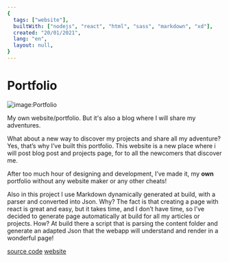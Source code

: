 ```yaml
---
{
  tags: ["website"],
  builtWith: ["nodejs", "react", "html", "sass", "markdown", "xd"],
  created: "20/01/2021",
  lang: "en",
  layout: null,
}
---
```


# Portfolio

![image:Portfolio](https://i.imgur.com/neexUOB.png)

My own website/portfolio. But it's also a blog where I will share my adventures.

What about a new way to discover my projects and share all my adventure? Yes, that’s why I’ve built this portfolio. This website is a new place where i will post blog post and projects page, for to all the newcomers that discover me.

After too much hour of designing and development, I’ve made it, my **own** portfolio without any website maker or any other cheats!

Also in this project I use Markdown dynamically generated at build, with a parser and converted into Json. Why? The fact is that creating a page with react is great and easy, but it takes time, and I don’t have time, so I’ve decided to generate page automatically at build for all my articles or projects. How? At build there a script that is parsing the content folder and generate an adapted Json that the webapp will understand and render in a wonderful page!

[source code](https://github.com/LeGmask/portfolio/)
[website](https://evann.tech/)
